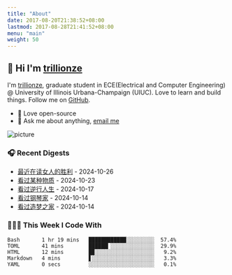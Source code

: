 ```yaml
---
title: "About"
date: 2017-08-20T21:38:52+08:00
lastmod: 2017-08-28T21:41:52+08:00
menu: "main"
weight: 50
---
```


## 👋 Hi I'm [trillionze](https://www.trillionze.com)

I'm [trillionze](https://www.trillionze.com), graduate student in ECE(Electrical and Computer Engineering) @ University of Illinois Urbana-Champaign (UIUC). Love to learn and build things. Follow me on [GitHub](https://github.com/trillionze).

- 💼 Love open-source
- 💬 Ask me about anything, [email me](trillionze@163.com)

![picture](https://image.pseudoyu.com/images/dino.gif)

### 🎧 Recent Digests

<!-- douban starts -->
* <a href='https://book.douban.com/subject/36727316/' target='_blank'>最近在读女人的胜利</a> - 2024-10-26
* <a href='http://movie.douban.com/subject/35882838/' target='_blank'>看过某种物质</a> - 2024-10-23
* <a href='http://movie.douban.com/subject/36774001/' target='_blank'>看过逆行人生</a> - 2024-10-17
* <a href='http://movie.douban.com/subject/1296736/' target='_blank'>看过钢琴家</a> - 2024-10-14
* <a href='http://movie.douban.com/subject/35390098/' target='_blank'>看过造梦之家</a> - 2024-10-14
<!-- douban ends -->

### 👨🏻‍💻 This Week I Code With

<!-- code_time starts -->

```text
Bash       1 hr 19 mins   ████████████░░░░░░░░░  57.4%
TOML       41 mins        ██████▎░░░░░░░░░░░░░░  29.9%
HTML       12 mins        █▉░░░░░░░░░░░░░░░░░░░   9.2%
Markdown   4 mins         ▋░░░░░░░░░░░░░░░░░░░░   3.3%
YAML       0 secs         ░░░░░░░░░░░░░░░░░░░░░   0.1%
```

<!-- code_time ends -->